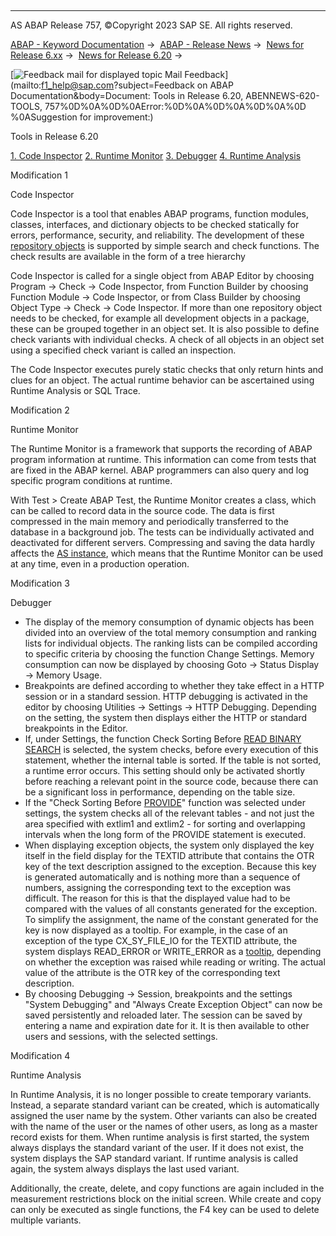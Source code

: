   

* * *

AS ABAP Release 757, ©Copyright 2023 SAP SE. All rights reserved.

[ABAP - Keyword Documentation](https://help.sap.com/doc/abapdocu_757_index_htm/7.57/en-US/abenabap.htm) →  [ABAP - Release News](https://help.sap.com/doc/abapdocu_757_index_htm/7.57/en-US/abennews.htm) →  [News for Release 6.xx](https://help.sap.com/doc/abapdocu_757_index_htm/7.57/en-US/abennews-6.htm) →  [News for Release 6.20](https://help.sap.com/doc/abapdocu_757_index_htm/7.57/en-US/abennews-620.htm) → 

 [![](Mail.gif?object=Mail.gif&sap-language=EN "Feedback mail for displayed topic") Mail Feedback](mailto:f1_help@sap.com?subject=Feedback on ABAP Documentation&body=Document: Tools in Release 6.20, ABENNEWS-620-TOOLS, 757%0D%0A%0D%0AError:%0D%0A%0D%0A%0D%0A%0D
%0ASuggestion for improvement:)

Tools in Release 6.20

[1\. Code Inspector](#!ABAP_MODIFICATION_1@1@)
[2\. Runtime Monitor](#!ABAP_MODIFICATION_2@2@)
[3\. Debugger](#!ABAP_MODIFICATION_3@3@)
[4\. Runtime Analysis](#!ABAP_MODIFICATION_4@4@)

Modification 1   

Code Inspector

Code Inspector is a tool that enables ABAP programs, function modules, classes, interfaces, and dictionary objects to be checked statically for errors, performance, security, and reliability. The development of these [repository objects](https://help.sap.com/doc/abapdocu_757_index_htm/7.57/en-US/abenrepository_object_glosry.htm "Glossary Entry") is supported by simple search and check functions. The check results are available in the form of a tree hierarchy

Code Inspector is called for a single object from ABAP Editor by choosing Program → Check → Code Inspector, from Function Builder by choosing Function Module → Code Inspector, or from Class Builder by choosing Object Type → Check → Code Inspector. If more than one repository object needs to be checked, for example all development objects in a package, these can be grouped together in an object set. It is also possible to define check variants with individual checks. A check of all objects in an object set using a specified check variant is called an inspection.

The Code Inspector executes purely static checks that only return hints and clues for an object. The actual runtime behavior can be ascertained using Runtime Analysis or SQL Trace.

Modification 2   

Runtime Monitor

The Runtime Monitor is a framework that supports the recording of ABAP program information at runtime. This information can come from tests that are fixed in the ABAP kernel. ABAP programmers can also query and log specific program conditions at runtime.

With Test > Create ABAP Test, the Runtime Monitor creates a class, which can be called to record data in the source code. The data is first compressed in the main memory and periodically transferred to the database in a background job. The tests can be individually activated and deactivated for different servers. Compressing and saving the data hardly affects the [AS instance](https://help.sap.com/doc/abapdocu_757_index_htm/7.57/en-US/abenas_instance_glosry.htm "Glossary Entry"), which means that the Runtime Monitor can be used at any time, even in a production operation.

Modification 3   

Debugger

-   The display of the memory consumption of dynamic objects has been divided into an overview of the total memory consumption and ranking lists for individual objects. The ranking lists can be compiled according to specific criteria by choosing the function Change Settings. Memory consumption can now be displayed by choosing Goto → Status Display → Memory Usage.
-   Breakpoints are defined according to whether they take effect in a HTTP session or in a standard session. HTTP debugging is activated in the editor by choosing Utilities → Settings → HTTP Debugging. Depending on the setting, the system then displays either the HTTP or standard breakpoints in the Editor.
-   If, under Settings, the function Check Sorting Before [READ BINARY SEARCH](https://help.sap.com/doc/abapdocu_757_index_htm/7.57/en-US/abapread_table.htm) is selected, the system checks, before every execution of this statement, whether the internal table is sorted. If the table is not sorted, a runtime error occurs. This setting should only be activated shortly before reaching a relevant point in the source code, because there can be a significant loss in performance, depending on the table size.
-   If the "Check Sorting Before [PROVIDE](https://help.sap.com/doc/abapdocu_757_index_htm/7.57/en-US/abapprovide.htm)" function was selected under settings, the system checks all of the relevant tables - and not just the area specified with extlim1 and extlim2 - for sorting and overlapping intervals when the long form of the PROVIDE statement is executed.
-   When displaying exception objects, the system only displayed the key itself in the field display for the TEXTID attribute that contains the OTR key of the text description assigned to the exception. Because this key is generated automatically and is nothing more than a sequence of numbers, assigning the corresponding text to the exception was difficult. The reason for this is that the displayed value had to be compared with the values of all constants generated for the exception. To simplify the assignment, the name of the constant generated for the key is now displayed as a tooltip. For example, in the case of an exception of the type CX\_SY\_FILE\_IO for the TEXTID attribute, the system displays READ\_ERROR or WRITE\_ERROR as a [tooltip](https://help.sap.com/doc/abapdocu_757_index_htm/7.57/en-US/abentool_tip_glosry.htm "Glossary Entry"), depending on whether the exception was raised while reading or writing. The actual value of the attribute is the OTR key of the corresponding text description.
-   By choosing Debugging → Session, breakpoints and the settings "System Debugging" and "Always Create Exception Object" can now be saved persistently and reloaded later. The session can be saved by entering a name and expiration date for it. It is then available to other users and sessions, with the selected settings.

Modification 4   

Runtime Analysis

In Runtime Analysis, it is no longer possible to create temporary variants. Instead, a separate standard variant can be created, which is automatically assigned the user name by the system. Other variants can also be created with the name of the user or the names of other users, as long as a master record exists for them. When runtime analysis is first started, the system always displays the standard variant of the user. If it does not exist, the system displays the SAP standard variant. If runtime analysis is called again, the system always displays the last used variant.

Additionally, the create, delete, and copy functions are again included in the measurement restrictions block on the initial screen. While create and copy can only be executed as single functions, the F4 key can be used to delete multiple variants.